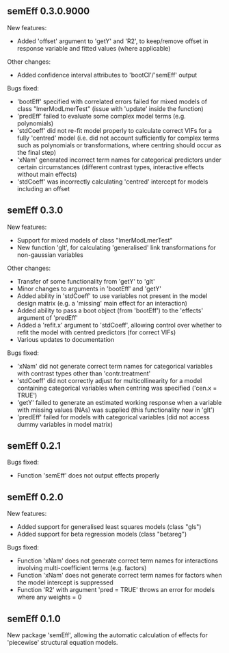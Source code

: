 ## semEff 0.3.0.9000

New features:

* Added 'offset' argument to 'getY' and 'R2', to keep/remove offset in response
variable and fitted values (where applicable)

Other changes:

* Added confidence interval attributes to 'bootCI'/'semEff' output

Bugs fixed:

* 'bootEff' specified with correlated errors failed for mixed models of class
"lmerModLmerTest" (issue with 'update' inside the function)
* 'predEff' failed to evaluate some complex model terms (e.g. polynomials)
* 'stdCoeff' did not re-fit model properly to calculate correct VIFs for a fully
'centred' model (i.e. did not account sufficiently for complex terms such as
polynomials or transformations, where centring should occur as the final step)
* 'xNam' generated incorrect term names for categorical predictors under certain
circumstances (different contrast types, interactive effects without main
effects)
* 'stdCoeff' was incorrectly calculating 'centred' intercept for models
including an offset

## semEff 0.3.0

New features:

* Support for mixed models of class "lmerModLmerTest"
* New function 'glt', for calculating 'generalised' link transformations for
non-gaussian variables

Other changes:

* Transfer of some functionality from 'getY' to 'glt'
* Minor changes to arguments in 'bootEff' and 'getY'
* Added ability in 'stdCoeff' to use variables not present in the model design
matrix (e.g. a 'missing' main effect for an interaction)
* Added ability to pass a boot object (from 'bootEff') to the 'effects' argument
of 'predEff'
* Added a 'refit.x' argument to 'stdCoeff', allowing control over whether to
refit the model with centred predictors (for correct VIFs)
* Various updates to documentation

Bugs fixed:

* 'xNam' did not generate correct term names for categorical variables with
contrast types other than 'contr.treatment'
* 'stdCoeff' did not correctly adjust for multicollinearity for a model
containing categorical variables when centring was specified ('cen.x = TRUE')
* 'getY' failed to generate an estimated working response when a variable with
missing values (NAs) was supplied (this functionality now in 'glt')
* 'predEff' failed for models with categorical variables (did not access dummy
variables in model matrix)

## semEff 0.2.1

Bugs fixed:

* Function 'semEff' does not output effects properly

## semEff 0.2.0

New features:

* Added support for generalised least squares models (class "gls")
* Added support for beta regression models (class "betareg")

Bugs fixed:

* Function 'xNam' does not generate correct term names for interactions
involving multi-coefficient terms (e.g. factors)
* Function 'xNam' does not generate correct term names for factors when the
model intercept is suppressed
* Function 'R2' with argument 'pred = TRUE' throws an error for models where any
weights = 0

## semEff 0.1.0

New package 'semEff', allowing the automatic calculation of effects for
'piecewise' structural equation models.
